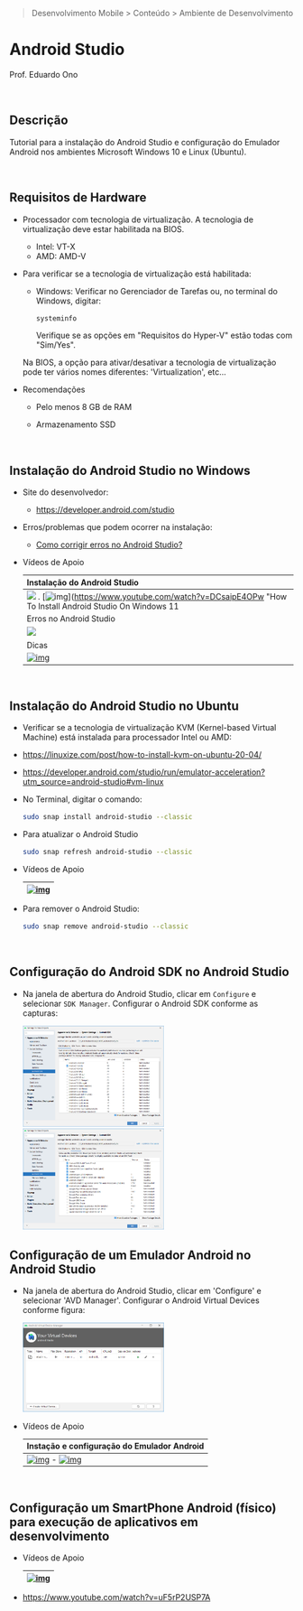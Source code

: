 > Desenvolvimento Mobile > Conteúdo > Ambiente de Desenvolvimento

# Android Studio

Prof. Eduardo Ono

<br>

## Descrição

Tutorial para a instalação do Android Studio e configuração do Emulador Android nos ambientes Microsoft Windows 10 e Linux (Ubuntu).

<br>

## Requisitos de Hardware

* Processador com tecnologia de virtualização. A tecnologia de virtualização deve estar habilitada na BIOS.

  * Intel: VT-X
  * AMD: AMD-V

* Para verificar se a tecnologia de virtualização está habilitada:

  * Windows: Verificar no Gerenciador de Tarefas ou, no terminal do Windows, digitar:

    ```bat
    systeminfo
    ```

    Verifique se as opções em "Requisitos do Hyper-V" estão todas com "Sim/Yes".

  Na BIOS, a opção para ativar/desativar a tecnologia de virtualização pode ter vários nomes diferentes: 'Virtualization', etc...

* Recomendações

  * Pelo menos 8 GB de RAM

  * Armazenamento SSD

<br>

## Instalação do Android Studio no Windows

* Site do desenvolvedor:

  * https://developer.android.com/studio

* Erros/problemas que podem ocorrer na instalação:

  * [Como corrigir erros no Android Studio?](https://areatechbrasil.com.br/como-corrigir-erros-no-android-studio/)

* Vídeos de Apoio

  | Instalação do Android Studio |
  | --- |
  | [![](https://img.youtube.com/vi/_Uqf5_kN6Rw/default.jpg)](https://www.youtube.com/watch?v=_Uqf5_kN6Rw "[Área Tech Brasil] Android Studio 4.0 - Como Instalar Corretamente \|\| 14:32, YouTube, Abr/2020") . [![img](https://img.youtube.com/vi/DCsaipE4OPw/default.jpg)](https://www.youtube.com/watch?v=DCsaipE4OPw "How To Install Android Studio On Windows 11| Android Studio Installation With SDK \|\| 12:34, YouTube, Ago/2021")
  | Erros no Android Studio
  | [![](https://img.youtube.com/vi/ECIz_FnwuoI/default.jpg)](https://www.youtube.com/watch?v=ECIz_FnwuoI "[Área Tech Brasil] Como Corrigir Erros no Android Studio? \|\| 1:08:30, YouTube, Out/2020")
  | Dicas
  | [![img](https://img.youtube.com/vi/hYyS6ptcs9k/default.jpg)](https://www.youtube.com/watch?v=hYyS6ptcs9k "Android Studio não roda no meu computador \|\| 13:22, YouTube, Jul/2020")

<br>

## Instalação do Android Studio no Ubuntu

* Verificar se a tecnologia de virtualização KVM (Kernel-based Virtual Machine) está instalada para processador Intel ou AMD:

* https://linuxize.com/post/how-to-install-kvm-on-ubuntu-20-04/

* https://developer.android.com/studio/run/emulator-acceleration?utm_source=android-studio#vm-linux

* No Terminal, digitar o comando:

  ```bash
  sudo snap install android-studio --classic
  ```
* Para atualizar o Android Studio

  ```bash
  sudo snap refresh android-studio --classic 
  ```

* Vídeos de Apoio

  | [![img](https://img.youtube.com/vi/x3nVHXv3oyw/default.jpg)](https://www.youtube.com/watch?v=x3nVHXv3oyw "[ProgrammingKnowledge] How to Install Android Studio on Ubuntu 20.04 LTS \|\| 13:02, YouTube, Fev/2021")
  | ---

* Para remover o Android Studio:

  ```bash
  sudo snap remove android-studio --classic 
  ```

<br>

## Configuração do Android SDK no Android Studio

* Na janela de abertura do Android Studio, clicar em `Configure` e selecionar `SDK Manager`. Configurar o Android SDK conforme as capturas:

  <img src="./figuras/android-sdk-01.png" alt="img" width="250px">
  <img src="./figuras/android-sdk-02.png" alt="img" width="250px">

## Configuração de um Emulador Android no Android Studio

* Na janela de abertura do Android Studio, clicar em 'Configure' e selecionar 'AVD Manager'. Configurar o Android Virtual Devices conforme figura:

  <img src="./figuras/avd-manager.png" alt="" width="250px">

* Vídeos de Apoio

  | Instação e configuração do Emulador Android |
  | --- |
  | [![img](https://img.youtube.com/vi/YAkH6DcmbOY/default.jpg)](https://www.youtube.com/watch?v=YAkH6DcmbOY "[Tiago Aguiar] Emulador Android Como Instalar \|\| 7:34, YouTube, Mar/2020") - [![img](https://img.youtube.com/vi/TXRBT8kXPW0/default.jpg)](https://www.youtube.com/watch?v=TXRBT8kXPW0 "[Área Tech Brasil] ANDROID STUDIO 4.1 - COMO CRIAR UM EMULADOR (2021) \|\| 14:50, YouTube, Mar/2021")

<br>

## Configuração um SmartPhone Android (físico) para execução de aplicativos em desenvolvimento

* Vídeos de Apoio

  | [![img](https://img.youtube.com/vi/gErGLc4LDFQ/default.jpg)](https://www.youtube.com/watch?v=gErGLc4LDFQ "[Área Tech Brasil] Como Executar seus Aplicativos no Celular Android (O Guia definitivo) \|\| 5:08, YouTube, Mar/2021")
  | --- |

* https://www.youtube.com/watch?v=uF5rP2USP7A

<br>
